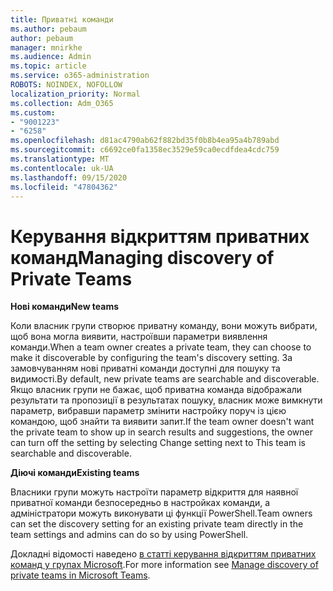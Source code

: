 ```yaml
---
title: Приватні команди
ms.author: pebaum
author: pebaum
manager: mnirkhe
ms.audience: Admin
ms.topic: article
ms.service: o365-administration
ROBOTS: NOINDEX, NOFOLLOW
localization_priority: Normal
ms.collection: Adm_O365
ms.custom:
- "9001223"
- "6258"
ms.openlocfilehash: d81ac4790ab62f882bd35f0b8b4ea95a4b789abd
ms.sourcegitcommit: c6692ce0fa1358ec3529e59ca0ecdfdea4cdc759
ms.translationtype: MT
ms.contentlocale: uk-UA
ms.lasthandoff: 09/15/2020
ms.locfileid: "47804362"
---
```

# <a name="managing-discovery-of-private-teams"></a><span data-ttu-id="81343-102">Керування відкриттям приватних команд</span><span class="sxs-lookup"><span data-stu-id="81343-102">Managing discovery of Private Teams</span></span>

<span data-ttu-id="81343-103">**Нові команди**</span><span class="sxs-lookup"><span data-stu-id="81343-103">**New teams**</span></span>

<span data-ttu-id="81343-104">Коли власник групи створює приватну команду, вони можуть вибрати, щоб вона могла виявити, настроївши параметри виявлення команди.</span><span class="sxs-lookup"><span data-stu-id="81343-104">When a team owner creates a private team, they can choose to make it discoverable by configuring the team's discovery setting.</span></span> <span data-ttu-id="81343-105">За замовчуванням нові приватні команди доступні для пошуку та видимості.</span><span class="sxs-lookup"><span data-stu-id="81343-105">By default, new private teams are searchable and discoverable.</span></span> <span data-ttu-id="81343-106">Якщо власник групи не бажає, щоб приватна команда відображали результати та пропозиції в результатах пошуку, власник може вимкнути параметр, вибравши параметр змінити настройку поруч із цією командою, щоб знайти та виявити запит.</span><span class="sxs-lookup"><span data-stu-id="81343-106">If the team owner doesn't want the private team to show up in search results and suggestions, the owner can turn off the setting by selecting Change setting next to This team is searchable and discoverable.</span></span>  

<span data-ttu-id="81343-107">**Діючі команди**</span><span class="sxs-lookup"><span data-stu-id="81343-107">**Existing teams**</span></span>

<span data-ttu-id="81343-108">Власники групи можуть настроїти параметр відкриття для наявної приватної команди безпосередньо в настройках команди, а адміністратори можуть виконувати ці функції PowerShell.</span><span class="sxs-lookup"><span data-stu-id="81343-108">Team owners can set the discovery setting for an existing private team directly in the team settings and admins can do so by using PowerShell.</span></span>  

<span data-ttu-id="81343-109">Докладні відомості наведено  [в статті керування відкриттям приватних команд у групах Microsoft](https://docs.microsoft.com/microsoftteams/manage-discovery-of-private-teams).</span><span class="sxs-lookup"><span data-stu-id="81343-109">For more information see  [Manage discovery of private teams in Microsoft Teams](https://docs.microsoft.com/microsoftteams/manage-discovery-of-private-teams).</span></span>
